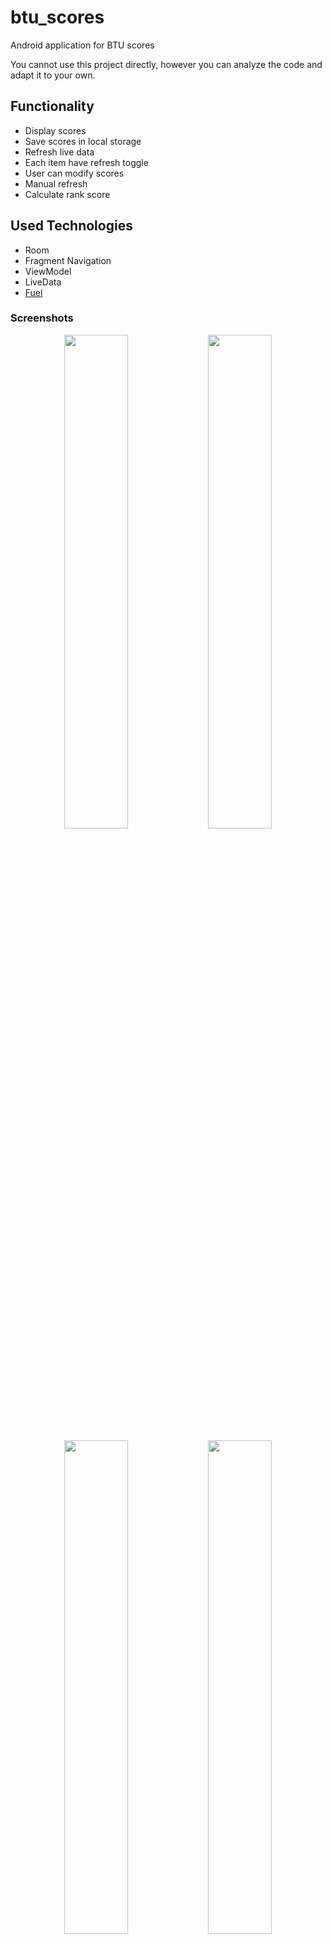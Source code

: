 # btu_scores
Android application for BTU scores

You cannot use this project directly, however you can analyze the code and adapt it to your own.

## Functionality
 - Display scores
 - Save scores in local storage
 - Refresh live data
 - Each item have refresh toggle
 - User can modify scores
 - Manual refresh
 - Calculate rank score 

## Used Technologies
 - Room
 - Fragment Navigation
 - ViewModel
 - LiveData
 - [Fuel](https://github.com/kittinunf/fuel)

### Screenshots

<p align="center">
      <img src="https://github.com/datotoda/btu_scores/assets/43440580/b2d3c875-324a-405e-81e5-cdd7949690e4" style="width: 45%">
      <img src="https://github.com/datotoda/btu_scores/assets/43440580/b3ecb93f-7bbc-4c89-999c-83ec09f6f3d2" style="width: 45%">
</p>

<p align="center">
      <img src="https://github.com/datotoda/btu_scores/assets/43440580/58e037a5-1f8c-4402-9dff-125324005990" style="width: 45%">
      <img src="https://github.com/datotoda/btu_scores/assets/43440580/add7daec-5bf2-4ee3-a771-9de40d61ed52" style="width: 45%">
</p>
